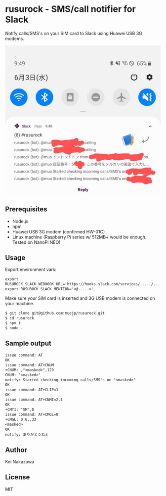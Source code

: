 # rusurock - SMS/call notifier for Slack

Notify calls/SMS's on your SIM card to Slack using Huawei USB 3G modems.

![screenshot-01](https://raw.githubusercontent.com/muojp/rusurock/images/screenshot-01.jpg)

## Prerequisites

 - Node.js
 - npm
 - Huawei USB 3G modem (confirmed HW-01C)
 - Linux machine (Raspberry Pi series w/ 512MB+ would be enough. Tested on NanoPi NEO)

## Usage

Export environment vars:

```
export RUSUROCK_SLACK_WEBHOOK_URL='https://hooks.slack.com/services/...../...../.....'
export RUSUROCK_SLACK_MENTION='<@.....>'
```

Make sure your SIM card is inserted and 3G USB modem is connected on your machine.

```
$ git clone git@github.com:muojp/rusurock.git
$ cd rusurock
$ npm i
$ node .
```

## Sample output

```
issue command: AT
OK
issue command: AT+CNUM
+CNUM: ,"<masked>",129
CNUM: "<masked>"
notify: Started checking incoming calls/SMS's on "<masked>"
OK
issue command: AT+CLIP=1
OK
issue command: AT+CNMI=2,1
OK
+CMTI: "SM",0
issue command: AT+CMGL=0
+CMGL: 0,0,,33
<masked>
OK
notify: ありがとうねぇ
```

## Author

Kei Nakazawa

## License

MIT
